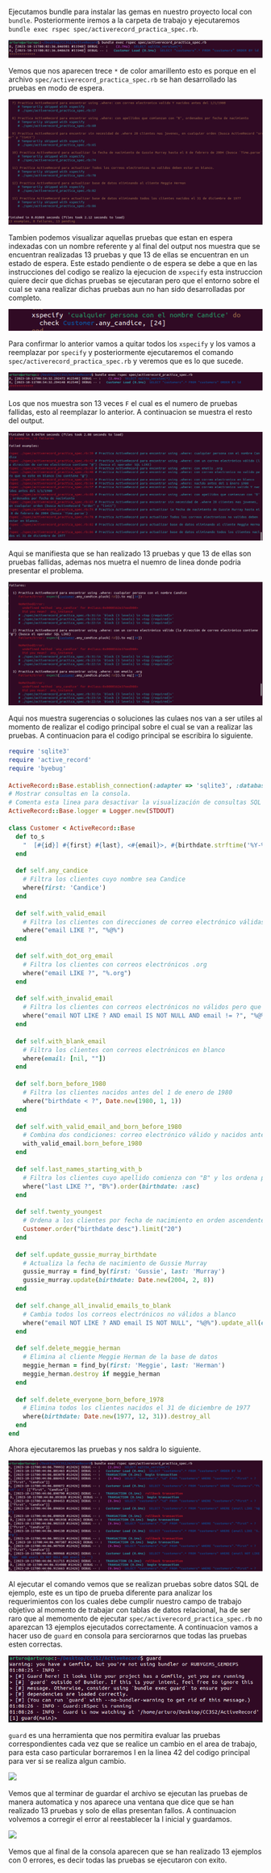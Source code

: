 Ejecutamos bundle para instalar las gemas en nuestro proyecto local con ```bundle```. Posteriormente iremos a la carpeta de trabajo y ejecutaremos ```bundle exec rspec spec/activerecord_practica_spec.rb```.

![](https://github.com/Kinartb/CC3S2/blob/main/ActiveRecord/Imagenes/activerecord1.png)

Vemos que nos aparecen trece ```*``` de color amarillento esto es porque en el archivo ```spec/activerecord_practica_spec.rb``` se han desarrollado las pruebas en modo de espera.

![](https://github.com/Kinartb/CC3S2/blob/main/ActiveRecord/Imagenes/activerecord2.png)

Tambien podemos visualizar aquellas pruebas que estan en espera indexadas con un nombre referente y al final del output nos muestra que se encuentran realizadas 13 pruebas y que 13 de ellas se encuentran en un estado de espera. Este estado pendiente o de espera se debe a que en las instrucciones del codigo se realizo la ejecucion de ```xspecify``` esta instruccion quiere decir que dichas pruebas se ejecutaran pero que el entorno sobre el cual se vana realizar dichas pruebas aun no han sido desarrolladas por completo.

![](https://github.com/Kinartb/CC3S2/blob/main/ActiveRecord/Imagenes/activerecord3.png)

Para confirmar lo anterior vamos a quitar todos los ```xspecify``` y los vamos a reemplazar por ```specify``` y posteriormente ejecutaremos el comando ```spec/activerecord_practica_spec.rb```  y veremos que es lo que sucede.

![](https://github.com/Kinartb/CC3S2/blob/main/ActiveRecord/Imagenes/activerecord4.png)

Los que nos muestra son 13 veces ```F``` el cual es el numero de pruebas fallidas, esto al reemplazar lo anterior. A continuacion se muestra el resto del output.

![](https://github.com/Kinartb/CC3S2/blob/main/ActiveRecord/Imagenes/activerecord5.png)

Aqui se manifiesta que se han realizado 13 pruebas y que 13 de ellas son pruebas fallidas, ademas nos muetra el nuemro de linea donde podria presentar el problema.

![](https://github.com/Kinartb/CC3S2/blob/main/ActiveRecord/Imagenes/activerecord6.png)

Aqui nos muestra sugerencias o soluciones las culaes nos van  a ser utiles al momento de realizar el codigo principal sobre el cual se van a realizar las pruebas. A continuacion para el codigo principal se escribira lo siguiente.


```ruby
require 'sqlite3'
require 'active_record'
require 'byebug'

ActiveRecord::Base.establish_connection(:adapter => 'sqlite3', :database => 'customers.sqlite3')
# Mostrar consultas en la consola.
# Comenta esta linea para desactivar la visualización de consultas SQL sin formato.
ActiveRecord::Base.logger = Logger.new(STDOUT)

class Customer < ActiveRecord::Base
  def to_s
    "  [#{id}] #{first} #{last}, <#{email}>, #{birthdate.strftime('%Y-%m-d')}"
  end

  def self.any_candice
    # Filtra los clientes cuyo nombre sea Candice
    where(first: 'Candice')
  end

  def self.with_valid_email
    # Filtra los clientes con direcciones de correo electrónico válidas (que contengan '@')
    where("email LIKE ?", "%@%")
  end

  def self.with_dot_org_email
    # Filtra los clientes con correos electrónicos .org
    where("email LIKE ?", "%.org")
  end

  def self.with_invalid_email
    # Filtra los clientes con correos electrónicos no válidos pero que no estén en blanco (no contienen "@")
    where("email NOT LIKE ? AND email IS NOT NULL AND email != ?", "%@%", "")
  end

  def self.with_blank_email
    # Filtra los clientes con correos electrónicos en blanco
    where(email: [nil, ""])
  end

  def self.born_before_1980
    # Filtra los clientes nacidos antes del 1 de enero de 1980
    where("birthdate < ?", Date.new(1980, 1, 1))
  end

  def self.with_valid_email_and_born_before_1980
    # Combina dos condiciones: correo electrónico válido y nacidos antes del 1/1/1980
    with_valid_email.born_before_1980
  end

  def self.last_names_starting_with_b
    # Filtra los clientes cuyo apellido comienza con "B" y los ordena por fecha de nacimiento
    where("last LIKE ?", "B%").order(birthdate: :asc)
  end

  def self.twenty_youngest
    # Ordena a los clientes por fecha de nacimiento en orden ascendente y limita a 20 resultados
    Customer.order("birthdate desc").limit("20")
  end

  def self.update_gussie_murray_birthdate
    # Actualiza la fecha de nacimiento de Gussie Murray
    gussie_murray = find_by(first: 'Gussie', last: 'Murray')
    gussie_murray.update(birthdate: Date.new(2004, 2, 8))
  end

  def self.change_all_invalid_emails_to_blank
    # Cambia todos los correos electrónicos no válidos a blanco
    where("email NOT LIKE ? AND email IS NOT NULL", "%@%").update_all(email: "")
  end

  def self.delete_meggie_herman
    # Elimina al cliente Meggie Herman de la base de datos
    meggie_herman = find_by(first: 'Meggie', last: 'Herman')
    meggie_herman.destroy if meggie_herman
  end

  def self.delete_everyone_born_before_1978
    # Elimina todos los clientes nacidos el 31 de diciembre de 1977
    where(birthdate: Date.new(1977, 12, 31)).destroy_all
  end
end
```
Ahora ejecutaremos las pruebas y nos saldra lo siguiente.

![](https://github.com/Kinartb/CC3S2/blob/main/ActiveRecord/Imagenes/activerecord7.png)

Al ejecutar el comando vemos que se realizan pruebas sobre datos SQL de ejemplo, este es un tipo de prueba diferente para analizar los requerimientos con los cuales debe cumplir nuestro campo de trabajo objetivo al momento de trabajar con tablas de datos relacional, ha de ser raro que al memomento de ejecutar ```spec/activerecord_practica_spec.rb``` no aparezcan 13 ejemplos ejecutados correctamente. A continuacion vamos a hacer uso de ```guard``` en consola para serciorarnos que todas las pruebas esten correctas.

![](https://github.com/Kinartb/CC3S2/blob/main/ActiveRecord/Imagenes/activerecord8.png)

```guard``` es una herramienta que nos permitira evaluar las pruebas correspondientes cada vez que se realice un cambio en el area de trabajo, para esta caso particular borraremos l en la linea 42 del codigo principal para ver si se realiza algun cambio.

![](https://github.com/Kinartb/CC3S2/blob/main/ActiveRecord/Imagenes/activerecord9.png)

Vemos que al terminar de guardar el archivo se ejecutan las pruebas de manera automatica y nos aparece una ventana que dice que se han realizado 13 pruebas y solo de ellas presentan fallos. A continuacion volvemos a corregir el error al reestablecer la l inicial y guardamos.

![](https://github.com/Kinartb/CC3S2/blob/main/ActiveRecord/Imagenes/activerecord10.png)

Vemos que al final de la consola aparecen que se han realizado 13 ejemplos con 0 errores, es decir todas las pruebas se ejecutaron con exito.
